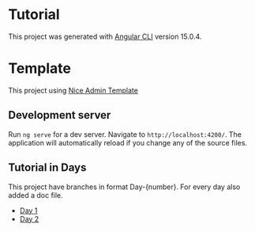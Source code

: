 # Tutorial

This project was generated with [Angular CLI](https://github.com/angular/angular-cli) version 15.0.4.

# Template
This project using [Nice Admin Template](https://bootstrapmade.com/nice-admin-bootstrap-admin-html-template/)

## Development server

Run `ng serve` for a dev server. Navigate to `http://localhost:4200/`. The application will automatically reload if you change any of the source files.

## Tutorial in Days
This project have branches in format Day-{number}. For every day also added a doc file.
- [Day 1](./docs/day-1.md)
- [Day 2](./docs/day-2.md)
